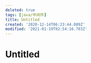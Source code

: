 ```yaml
---
deleted: true
tags: [java/中间件]
title: Untitled
created: '2020-12-14T06:23:44.089Z'
modified: '2021-01-19T02:54:16.703Z'
---
```


# Untitled
